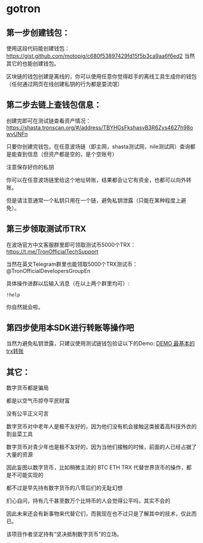 # gotron

## 第一步创建钱包：

使用这段代码能创建钱包：
https://gist.github.com/motopig/c680f53897429fd15f5b3ca9aa6f6ed2
当然其它的也能创建钱包。

区块链的钱包创建是离线的，你可以使用任意你觉得趁手的离线工具生成你的钱包（任何通过网页在线创建私钥的行为都是耍流氓）

## 第二步去链上查钱包信息：

创建完即可在测试链查看资产情况：
https://shasta.tronscan.org/#/address/TBYHGsFkshasvB3R6Zys4627h98owvUNFn

只要你创建完钱包，在任意波场链（即主网，shasta测试网，nile测试网）查询都是能查到信息（但资产都是空的，是个空账号）

注意保存好你的私钥

你可以在任意波场链里给这个地址转账，结果都会让它有资金，也都可以向外转账。

但是请注意通常一个私钥只用在一个链，避免私钥泄露（只能在某种程度上避免）。

## 第三步领取测试币TRX
在波场官方中文客服群里即可领取测试币5000个TRX：
https://t.me/TronOfficialTechSupport

当然在英文Telegram群里也能领取5000个TRX测试币：
@TronOfficialDevelopersGroupEn

具体操作进群以后输入消息（在以上两个群里均可）:
```
!help
```
你自然就会啦。

## 第四步使用本SDK进行转账等操作吧
当然为避免私钥泄露，只建议使用测试链钱包验证以下的Demo:
[DEMO 最基本的trx转账](/demos/main_sendtrx/main.go)

## 其它：
数字货币都是骗局

都是以空气币掠夺平民财富

没有公平正义可言

数字货币对中老年人是极不友好的，因为他们没有机会接触这类披着高科技外衣的割韭菜工具

数字货币对青少年也是极不友好的，因为当他们接触的时候，前面的人已经占据了大量的资源

因此妄图以数字货币，比如稍微主流的 BTC ETH TRX 代替世界货币的操作，都是不可能实现的

都不过是早先持有数字货币的八零后们的无耻幻想

扪心自问，持有几千甚至数万个比特币的人会觉得公平吗，其实不会的

因此未来还会有新事物来代替它们，而我现在也不过只是了解其中的技术，仅此而已。

该项目作者坚定持有“坚决抵制数字货币”的立场。
